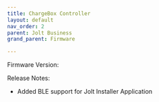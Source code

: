 ```yaml
---
title: ChargeBox Controller
layout: default
nav_order: 2
parent: Jolt Business
grand_parent: Firmware

---
```




Firmware Version:

Release Notes:
- Added BLE support for Jolt Installer Application